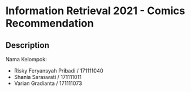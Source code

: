 # Information Retrieval 2021 - Comics Recommendation

## Description

Nama Kelompok:
- Risky Feryansyah Pribadi / 171111040
- Shania Saraswati / 171111011
- Varian Gradianta / 171111073